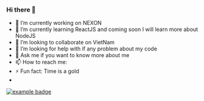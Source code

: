 ### Hi there 👋

- 🔭 I’m currently working on NEXON
- 🌱 I’m currently learning ReactJS and coming soon I will learn more about NodeJS
- 👯 I’m looking to collaborate on VietNam
- 🤔 I’m looking for help with if any problem about my code
- 💬 Ask me if you want to know more about me
- 📫 How to reach me: 
- ⚡ Fun fact: Time is a gold
- 
 <a href="#">
    <img src="https://cdn.tgdd.vn/2020/04/GameApp/unnamed-200x200-32.png" alt="example badge" style="vertical-align:top margin:6px 4px">
  </a>  

